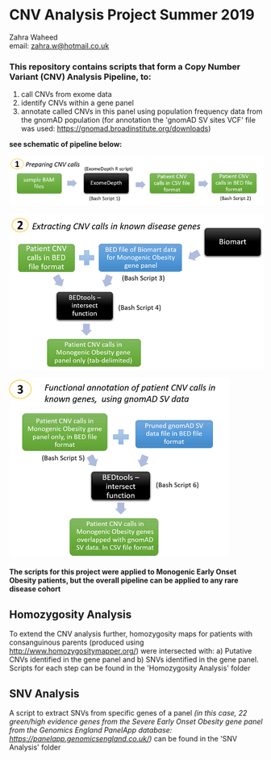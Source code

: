 # CNV Analysis Project Summer 2019

Zahra Waheed  
email: zahra.w@hotmail.co.uk

### This repository contains scripts that form a Copy Number Variant (CNV) Analysis Pipeline, to:  
1. call CNVs from exome data  
2. identify CNVs within a gene panel  
3. annotate called CNVs in this panel using population frequency data from the gnomAD population (for annotation the 'gnomAD SV sites VCF' file was used: https://gnomad.broadinstitute.org/downloads)


**see schematic of pipeline below:**

![](images/CNV-analysis-stage-1.png)  

![](images/CNV-analysis-stage-2.png)  

![](images/CNV-analysis-stage-3.png)  


#### The scripts for this project were applied to Monogenic Early Onset Obesity patients, but the overall pipeline can be applied to any rare disease cohort  


## Homozygosity Analysis
To extend the CNV analysis further, homozygosity maps for patients with consanguinous parents (produced using http://www.homozygositymapper.org/) were intersected with: a) Putative CNVs identified in the gene panel and b) SNVs identified in the gene panel. Scripts for each step can be found in the 'Homozygosity Analysis' folder  


## SNV Analysis
A script to extract SNVs from specific genes of a panel *(in this case, 22 green/high evidence genes from the Severe Early Onset Obesity gene panel from the Genomics England PanelApp database: https://panelapp.genomicsengland.co.uk/)* can be found in the 'SNV Analysis' folder



